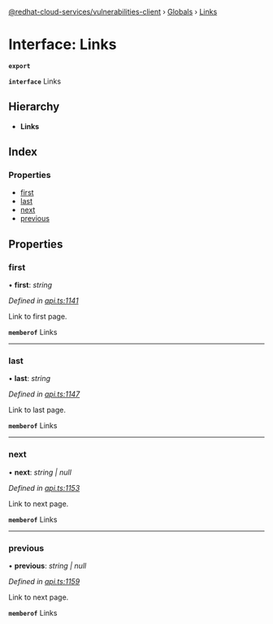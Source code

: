 [@redhat-cloud-services/vulnerabilities-client](../README.md) › [Globals](../globals.md) › [Links](links.md)

# Interface: Links

**`export`** 

**`interface`** Links

## Hierarchy

* **Links**

## Index

### Properties

* [first](links.md#first)
* [last](links.md#last)
* [next](links.md#next)
* [previous](links.md#previous)

## Properties

###  first

• **first**: *string*

*Defined in [api.ts:1141](https://github.com/RedHatInsights/javascript-clients/blob/master/packages/vulnerabilities/api.ts#L1141)*

Link to first page.

**`memberof`** Links

___

###  last

• **last**: *string*

*Defined in [api.ts:1147](https://github.com/RedHatInsights/javascript-clients/blob/master/packages/vulnerabilities/api.ts#L1147)*

Link to last page.

**`memberof`** Links

___

###  next

• **next**: *string | null*

*Defined in [api.ts:1153](https://github.com/RedHatInsights/javascript-clients/blob/master/packages/vulnerabilities/api.ts#L1153)*

Link to next page.

**`memberof`** Links

___

###  previous

• **previous**: *string | null*

*Defined in [api.ts:1159](https://github.com/RedHatInsights/javascript-clients/blob/master/packages/vulnerabilities/api.ts#L1159)*

Link to next page.

**`memberof`** Links
